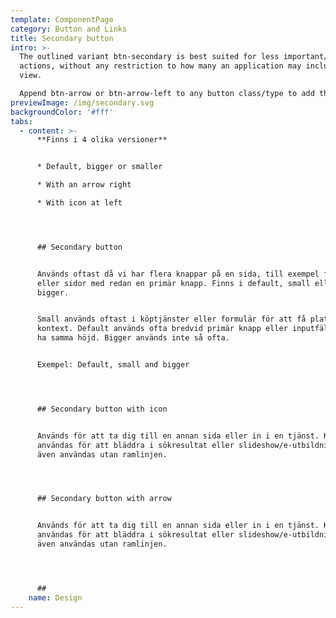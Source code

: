 ```yaml
---
template: ComponentPage
category: Button and Links
title: Secondary button
intro: >-
  The outlined variant btn-secondary is best suited for less important/secondary
  actions, without any restriction to how many an application may include in a
  view.

  Append btn-arrow or btn-arrow-left to any button class/type to add the arrow.
previewImage: /img/secondary.svg
backgroundColor: '#fff'
tabs:
  - content: >-
      **Finns i 4 olika versioner**


      * Default, bigger or smaller

      * With an arrow right

      * With icon at left




      ## Secondary button


      Används oftast då vi har flera knappar på en sida, till exempel formulär
      eller sidor med redan en primär knapp. Finns i default, small eller
      bigger. 


      Small används oftast i köptjänster eller formulär för att få plats i olika
      kontext. Default används ofta bredvid primär knapp eller inputfält för att
      ha samma höjd. Bigger används inte så ofta.


      Exempel: Default, small and bigger




      ## Secondary button with icon


      Används för att ta dig till en annan sida eller in i en tjänst. Kan också
      användas för att bläddra i sökresultat eller slideshow/e-utbildning. Kan
      även användas utan ramlinjen.




      ## Secondary button with arrow


      Används för att ta dig till en annan sida eller in i en tjänst. Kan också
      användas för att bläddra i sökresultat eller slideshow/e-utbildning. Kan
      även användas utan ramlinjen.




      ##
    name: Design
---
```


